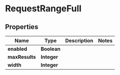 

# RequestRangeFull


## Properties

Name | Type | Description | Notes
------------ | ------------- | ------------- | -------------
**enabled** | **Boolean** |  | 
**maxResults** | **Integer** |  | 
**width** | **Integer** |  | 



